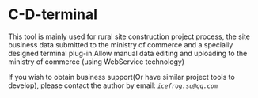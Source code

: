 # C-D-terminal


This tool is mainly used for rural site construction project process, the site business data submitted to the ministry of commerce and a specially designed terminal plug-in.Allow manual data editing and uploading to the ministry of commerce (using WebService technology)

If you wish to obtain business support(Or have similar project tools to develop), please contact the author by email:
_`icefrog.su@qq.com`_
